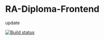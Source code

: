 # RA-Diploma-Frontend
update

[![Build status](https://ci.appveyor.com/api/projects/status/qqu59jpv61hhcp2k/branch/main?svg=true)](https://ci.appveyor.com/project/AplusIv/ra-diploma-frontend/branch/main)